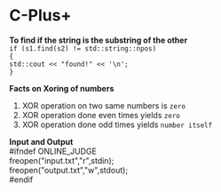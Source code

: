 # C-Plus+

**To find if the string is the substring of the other**<br>
`if (s1.find(s2) != std::string::npos)`<br> 
`{`<br>
    `std::cout << "found!" << '\n';`<br>
`}`


**Facts on Xoring of numbers**
 1. XOR operation on two same numbers is `zero`
 2. XOR operation done even times yields `zero`
 3. XOR operation done odd times yields `number itself`

**Input and Output** <br>
#ifndef ONLINE_JUDGE <br>
        freopen("input.txt","r",stdin); <br>
        freopen("output.txt","w",stdout); <br>
#endif <br>
